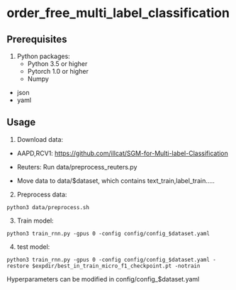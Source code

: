 # order_free_multi_label_classification

## Prerequisites

1. Python packages:
	- Python 3.5 or higher
	- Pytorch 1.0 or higher
	- Numpy
  - json
  - yaml
  
## Usage

1. Download data:

  - AAPD,RCV1: https://github.com/illcat/SGM-for-Multi-label-Classification
  
  - Reuters: Run data/preprocess_reuters.py
  
  - Move data to data/$dataset, which contains text_train,label_train.....

2. Preprocess data:

```
python3 data/preprocess.sh
```

3. Train model:

```
python3 train_rnn.py -gpus 0 -config config/config_$dataset.yaml
```

4. test model:

```
python3 train_rnn.py -gpus 0 -config config/config_$dataset.yaml -restore $expdir/best_in_train_micro_f1_checkpoint.pt -notrain
```

Hyperparameters can be modified in config/config_$dataset.yaml


